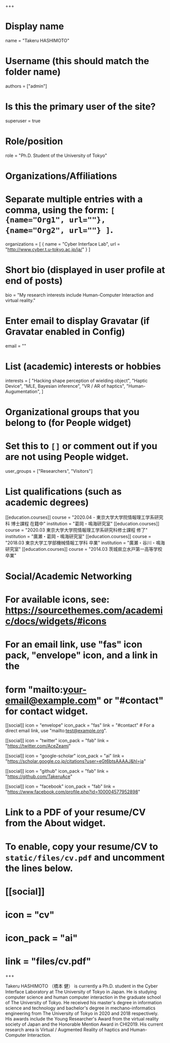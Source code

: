 +++
# Display name
name = "Takeru HASHIMOTO"

# Username (this should match the folder name)
authors = ["admin"]

# Is this the primary user of the site?
superuser = true

# Role/position
role = "Ph.D. Student of the University of Tokyo"

# Organizations/Affiliations
#   Separate multiple entries with a comma, using the form: `[ {name="Org1", url=""}, {name="Org2", url=""} ]`.
organizations = [ { name = "Cyber Interface Lab", url = "http://www.cyber.t.u-tokyo.ac.jp/ja/" } ]

# Short bio (displayed in user profile at end of posts)
bio = "My research interests include Human-Computer Interaction and virtual reality."

# Enter email to display Gravatar (if Gravatar enabled in Config)
email = ""

# List (academic) interests or hobbies
interests = [
  "Hacking shape perception of wielding object",
  "Haptic Device",
  "MLE, Bayesian inference",
  "VR / AR of haptics",
  "Human-Augumentation",
]

# Organizational groups that you belong to (for People widget)
#   Set this to `[]` or comment out if you are not using People widget.
user_groups = ["Researchers", "Visitors"]

# List qualifications (such as academic degrees)
[[education.courses]]
  course = "2020.04 - 東京大学大学院情報理工学系研究科 博士課程 在籍中"
  institution = "葛岡・鳴海研究室"
[[education.courses]]
  course = "2020.03 東京大学大学院情報理工学系研究科修士課程 修了"
  institution = "廣瀬・葛岡・鳴海研究室"
[[education.courses]]
  course = "2018.03 東京大学工学部機械情報工学科 卒業"
  institution = "廣瀬・谷川・鳴海研究室"
[[education.courses]]
  course = "2014.03 茨城県立水戸第一高等学校 卒業"

# Social/Academic Networking
# For available icons, see: https://sourcethemes.com/academic/docs/widgets/#icons
#   For an email link, use "fas" icon pack, "envelope" icon, and a link in the
#   form "mailto:your-email@example.com" or "#contact" for contact widget.

[[social]]
  icon = "envelope"
  icon_pack = "fas"
  link = "#contact"  # For a direct email link, use "mailto:test@example.org".

[[social]]
  icon = "twitter"
  icon_pack = "fab"
  link = "https://twitter.com/AceZeami"

[[social]]
  icon = "google-scholar"
  icon_pack = "ai"
  link = "https://scholar.google.co.jp/citations?user=eGt6btsAAAAJ&hl=ja"

[[social]]
  icon = "github"
  icon_pack = "fab"
  link = "https://github.com/TakeruAce"

[[social]]
  icon = "facebook"
  icon_pack = "fab"
  link = "https://www.facebook.com/profile.php?id=100004577952898"

# Link to a PDF of your resume/CV from the About widget.
# To enable, copy your resume/CV to `static/files/cv.pdf` and uncomment the lines below.
# [[social]]
#   icon = "cv"
#   icon_pack = "ai"
#   link = "files/cv.pdf"

+++

Takeru HASHIMOTO （橋本 健） is currently a Ph.D. student in the Cyber Interface Laboratory at The University of Tokyo in Japan. He is studying computer science and human computer interaction in the graduate school of The University of Tokyo. He received his master's degree in information science and technology and bachelor's degree in mechano-informatics engineering from The University of Tokyo in 2020 and 2018 respectively. 
His awards include the Young Researcher's Award from the virtual reality society of Japan and the Honorable Mention Award in CHI2019.
His current research area is Virtual / Augmented Reality of haptics and Human-Computer Interaction.